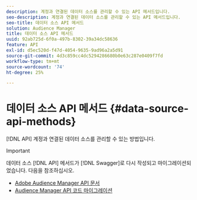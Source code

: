 ```yaml
---
description: 계정과 연결된 데이터 소스를 관리할 수 있는 API 메서드입니다.
seo-description: 계정과 연결된 데이터 소스를 관리할 수 있는 API 메서드입니다.
seo-title: 데이터 소스 API 메서드
solution: Audience Manager
title: 데이터 소스 API 메서드
uuid: 92ab725d-6f0a-497b-8302-39a34dc58636
feature: API
exl-id: d5ec520d-f47d-4054-9635-9ad96a2a5d91
source-git-commit: 4d3c859cc4dc5294286680b0e63c287e0409f7fd
workflow-type: tm+mt
source-wordcount: '74'
ht-degree: 25%

---
```


# 데이터 소스 API 메서드 {#data-source-api-methods}

[!DNL API] 계정과 연결된 데이터 소스를 관리할 수 있는 방법입니다.

<!-- c_rest_data_sources.xml -->

>[!IMPORTANT]
>
>데이터 소스 [!DNL API] 메서드가 [!DNL Swagger]로 다시 작성되고 마이그레이션되었습니다. 다음을 참조하십시오.
>
>* [Adobe Audience Manager API 문서](https://bank.demdex.com/portal/swagger/index.html)
>* [Audience Manager API 코드 마이그레이션](../../api/api-swagger-migration.md)



